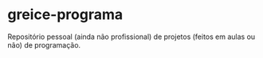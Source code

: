 # greice-programa
Repositório pessoal (ainda não profissional) de projetos (feitos em aulas ou não) de programação.
